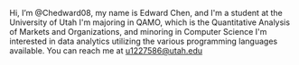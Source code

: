 Hi, I’m @Chedward08, my name is Edward Chen, and I'm a student at the University of Utah
I'm majoring in QAMO, which is the Quantitative Analysis of Markets and Organizations, and minoring in Computer Science
I'm interested in data analytics utilizing the various programming languages available.
You can reach me at u1227586@utah.edu
